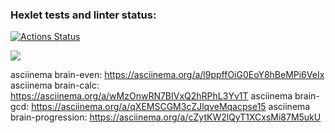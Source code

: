 ### Hexlet tests and linter status:
[![Actions Status](https://github.com/hikarinakano/frontend-project-44/workflows/hexlet-check/badge.svg)](https://github.com/hikarinakano/frontend-project-44/actions)

<a href="https://codeclimate.com/github/hikarinakano/frontend-project-44/maintainability"><img src="https://api.codeclimate.com/v1/badges/e103aa8a04a17bc1fd24/maintainability" /></a>

asciinema brain-even: https://asciinema.org/a/l9ppffOiG0EoY8hBeMPi6VeIx
asciinema brain-calc: https://asciinema.org/a/wMzOnwRN7BIVxQ2hRPhL3Yv1T
asciinema brain-gcd: https://asciinema.org/a/qXEMSCGM3cZJlqveMqacpse15
asciinema brain-progression: https://asciinema.org/a/cZytKW2lQyT1XCxsMi87M5ukU